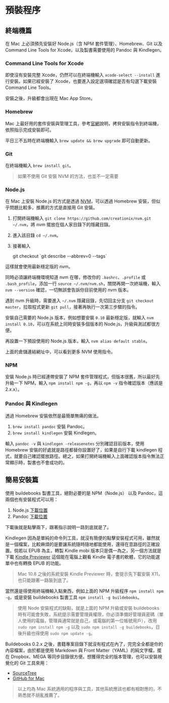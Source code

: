 預裝程序
=======

## 終端機篇

在 Mac 上必須預先安裝好 Node.js（含 NPM 套件管理）、Homebrew、Git 以及 Command Line Tools for Xcode，以及製書需要使用的 Pandoc 與 Kindlegen。

### Command Line Tools for Xcode

即使沒有安裝完整 Xcode，仍然可以在終端機輸入 `xcode-select --install` 進行安裝。如果已經安裝了 Xcode，也要進入設定選項確認是否有勾選下載安裝 Command Line Tools。

安裝之後，升級都會出現在 Mac App Store。

### Homebrew

Mac 上最好用的套件安裝與管理工具，參考[官網](http://brew.sh/index_zh-tw.html)說明，拷貝安裝指令到終端機，依照指示完成安裝即可。

平日三不五時在終端機輸入 `brew update && brew upgrade` 即可自動更新。

### Git

在終端機輸入 `brew install git`。

> 如果不使用 Git 安裝 NVM 的方法，也並不一定需要

### Node.js

在 Mac 上安裝 Node.js 的方式是透過 [NVM](https://github.com/creationix/nvm)，可以透過 Homebrew 安裝，但似乎問題比較多，推薦的方式是直接用 Git 安裝。

1. 打開終端機輸入 `git clone https://github.com/creationix/nvm.git ~/.nvm`，將 nvm 擺放在個人家目錄下的隱藏目錄。
2. 進入該目錄 `cd ~/.nvm`。
3. 接著輸入

    git checkout \`git describe --abbrev=0 --tags\`

這樣就會使用最新穩定版的 nvm。

同時必須讓終端機環境知道 nvm 在哪，修改你的 `.bashrc`、`.profile` 或 `.bash_profile`，添加一行 `source ~/.nvm/nvm.sh`，關閉再開一次終端機，輸入 `nvm --version` 確認，一切無誤會告訴你目前使用的 nvm 版本。

遇到 nvm 升級時，需要進入 `~/.nvm` 隱藏目錄，先切回主分支 `git checkout master`，拉取程式更新 `git pull`，接著再執行一次第三步驟的指令。

安裝自己需要的 Node.js 版本，例如想要安裝 `0.10` 最新穩定版，就輸入 `nvm install 0.10`，可以在系統上同時安裝多個版本的 Node.js，升級與測試都很方便。

再設置一下預設使用的 Node.js 版本，輸入 `nvm alias default stable`。

上面的倉儲連結網址中，可以看到更多 NVM 使用指令。

### NPM

安裝 Node.js 時已經連帶安裝了 NPM 套件管理程式，但版本很舊，所以最好先升級一下 NPM，輸入 `npm install npm -g`，再以 `npm -v` 指令確認版本（應該是 2.x.x）。

### Pandoc 與 Kindlegen

透過 Homebrew 安裝依然是最簡單無痛的做法。

1. `brew install pandoc` 安裝 Pandoc。
2. `brew install kindlegen` 安裝 Kindlegen。

輸入 `pandoc -v` 與 `kindlegen -releasenotes` 分別確認目前版本，使用 Homebrew 安裝的好處就是路徑都替你設置好了，如果是自行下載 kindlegen 程式，就要自己確認擺放路徑。總之，如果打開終端機輸入上面確認版本指令無法正常顯示時，製書也不會成功的。

## 簡易安裝篇

使用 buildebooks 製書工具，絕對必要的是 NPM（Node.js） 以及 Pandoc，這兩個也有安裝程式可以用：

1. Node.js [下載位置](https://nodejs.org/download/)
2. Pandoc [下載位置](https://github.com/jgm/pandoc/releases)

下載後就是點擊兩下，跟著指示說明一路到底就是了。

Kindlegen 因為是單純的命令列工具，就沒有簡便的點擊安裝程式可用，雖然就是一個檔案，比較麻煩的是要讓系統隨時隨地都能使用，還得在意路徑的正確設置。倘若以 EPUB 為主，轉製 Kindle mobi 版本只是偶一為之，另一個方法就是下載 [Kindle Previewer](http://www.amazon.com/gp/feature.html/?docId=1000765261) 這個能在電腦上觀看 Kindle 電子書的軟體，它的功能選單中也有轉換 EPUB 的功能。

> Mac 10.8 之後的系統安裝 Kindle Previewer 時，會提示先下載安裝 X11，也只能跟著一路裝到底了。

當然還是得使用終端機輸入點東西，例如上面的 NPM 升級程序 `npm install npm -g`，或是安裝 buildebooks 製書工具 `npm install -g buildebooks`。

> 使用 Node 安裝程式的缺點，就是上面的 NPM 升級或安裝 buildebooks 時有可能會失敗，系統提示需要管理員權限，你必須準備好管理員密碼（單人使用的電腦，管理員通常就是自己，或電腦的第一位帳號用戶），改用 `sudo npm install npm -g` 以及 `sudo npm install -g buildebooks`，日後升級也得使用 `sudo npm update -g`。

Buildebooks 0.2.x 之後，書籍專案目錄下就沒有程式在內了，完完全全都是你的內容檔案，由於都是使用 Markdown 與 Front Matter（YAML）的純文字檔，擺在 Dropbox、MEGA 等同步目錄很方便。想獲得完全的版本管理，也可以安裝視覺化的 Git 工具來用：

- [SourceTree](https://www.sourcetreeapp.com)
- [GitHub for Mac](https://mac.github.com)

> 以上均為 Mac 系統適用的程序與工具，其他系統應該也都有相對應的，不熟悉就不胡亂推薦了。